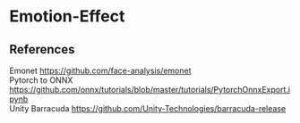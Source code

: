 # Emotion-Effect

## References
Emonet https://github.com/face-analysis/emonet \
Pytorch to ONNX https://github.com/onnx/tutorials/blob/master/tutorials/PytorchOnnxExport.ipynb \
Unity Barracuda https://github.com/Unity-Technologies/barracuda-release
